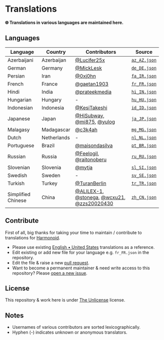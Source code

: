 # Translations

**🌐 Translations in various languages are maintained here.**

## Languages

|Language|Country|Contributors|Source|
|--------|-------|------------|------|
|Azerbaijani|Azerbaijan| [@Lucifer25x](https://github.com/Lucifer25x) |[`az_AZ.json`](./az_AZ.json)|
|German|Germany| [@MickLesk](https://github.com/MickLesk) |[`de_DE.json`](./de_DE.json)|
|Persian|Iran| [@0xj0hn](https://github.com/0xj0hn) |[`fa_IR.json`](./fa_IR.json)|
|French|France| [@gaetan1903](https://github.com/gaetan1903) |[`fr_FR.json`](./fr_FR.json)|
|Hindi|India| [@prateekmedia](https://github.com/prateekmedia) |[`hi_IN.json`](./hi_IN.json)|
|Hungarian|Hungary| - |[`hu_HU.json`](./hu_HU.json)|
|Indonesian|Indonesia| [@KesiTakeshi](https://github.com/KesiTakeshi) |[`id_ID.json`](./id_ID.json)|=
|Japanese|Japan| [@HiSubway](https://github.com/HiSubway), [@mi875](https://github.com/mi875), [@yulog](https://github.com/yulog) |[`ja_JP.json`](./ja_JP.json)|
|Malagasy|Madagascar| [@c3k4ah](https://github.com/c3k4ah) |[`mg_MG.json`](./mg_MG.json)|
|Dutch|Netherlands| - | [`nl_NL.json`](./nl_NL.json)|
|Portuguese|Brazil| [@maisondasilva](https://github.com/maisondasilva) | [`pt_BR.json`](./pt_BR.json) |
|Russian|Russia| [@Feelogil](https://github.com/Feelogil), [@raitonoberu](https://github.com/raitonoberu) | [`ru_RU.json`](./ru_RU.json) |
|Slovenian|Slovenia| [@mytja](https://github.com/mytja) | [`sl_SI.json`](./sl_SI.json) |
|Swedish|Sweden| - | [`sv_SE.json`](./sv_SE.json) |
|Turkish|Turkey| [@TuranBerlin](https://github.com/TuranBerlin) | [`tr_TR.json`](./tr_TR.json) |
|Simplified Chinese|China| [@ALILEX-1](https://github.com/@ALILEX-1), [@stonega](https://github.com/stonega), [@wcxu21](https://github.com/wcxu21), [@zzs20020430](https://github.com/zzs20020430) | [`zh_CN.json`](./zh_CN.json) |

## Contribute

First of all, big thanks for taking your time to maintain / contribute to translations for [Harmonoid](https://github.com/harmonoid).

- Please use existing [English • United States](./en_US.json) translations as a reference.
- Edit existing or add new file for your language e.g. `fr_FR.json` in the repository.
- Edit the file & raise a new [pull request](https://github.com/harmonoid/translations/pulls).
- Want to become a permanent maintainer & need write access to this repository? Please [open a new issue](https://github.com/harmonoid/translations/issues/new).

## License

This repository & work here is under [The Unlicense](https://unlicense.org/) license.

## Notes

- Usernames of various contributors are sorted lexicographically.
- Hyphen (-) indicates unknown or anonymous translators.
